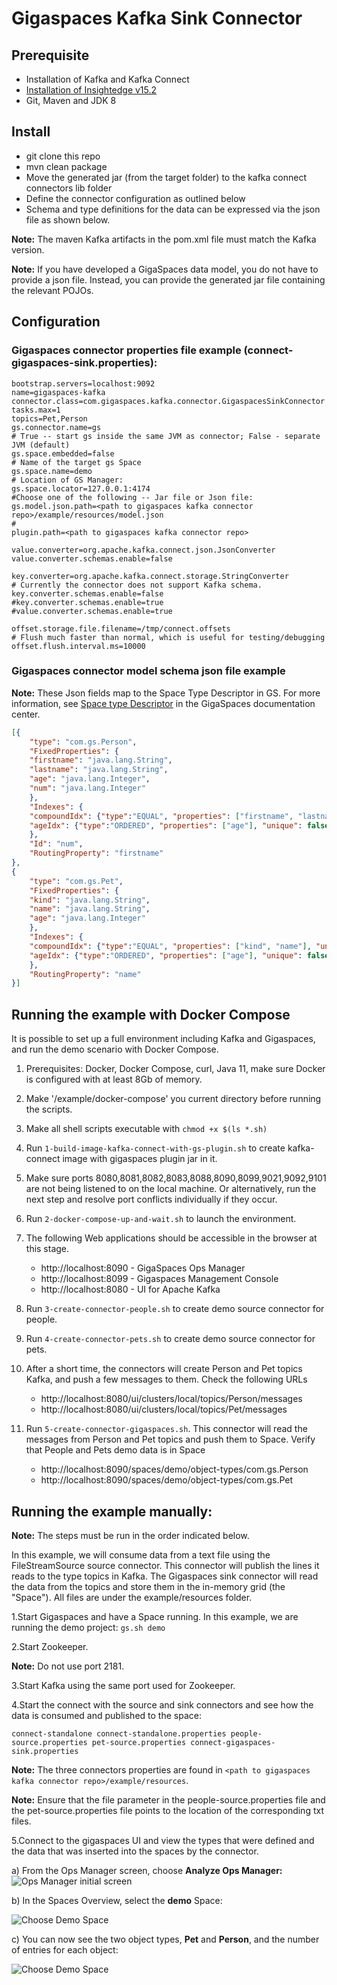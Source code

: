 # Gigaspaces Kafka Sink Connector

## Prerequisite
- Installation of Kafka and Kafka Connect  
- [Installation of Insightedge v15.2](https://docs.gigaspaces.com/latest/started/installation.html?Highlight=download)
- Git, Maven and JDK 8

## Install
- git clone this repo
- mvn clean package
- Move the generated jar (from the target folder) to the kafka connect connectors lib folder
- Define the connector configuration as outlined below
- Schema and type definitions for the data can be expressed via the json file as shown below.

**Note:** The maven Kafka artifacts in the pom.xml file must match the Kafka version. 

**Note:** If you have developed a GigaSpaces data model, you do not have to provide a json file. Instead, you can provide the generated jar file containing the relevant POJOs.

## Configuration
### Gigaspaces connector properties file example (connect-gigaspaces-sink.properties):

```
bootstrap.servers=localhost:9092
name=gigaspaces-kafka
connector.class=com.gigaspaces.kafka.connector.GigaspacesSinkConnector
tasks.max=1
topics=Pet,Person
gs.connector.name=gs
# True -- start gs inside the same JVM as connector; False - separate JVM (default)
gs.space.embedded=false
# Name of the target gs Space
gs.space.name=demo
# Location of GS Manager:
gs.space.locator=127.0.0.1:4174
#Choose one of the following -- Jar file or Json file: 
gs.model.json.path=<path to gigaspaces kafka connector repo>/example/resources/model.json
#
plugin.path=<path to gigaspaces kafka connector repo>

value.converter=org.apache.kafka.connect.json.JsonConverter
value.converter.schemas.enable=false

key.converter=org.apache.kafka.connect.storage.StringConverter
# Currently the connector does not support Kafka schema.
key.converter.schemas.enable=false
#key.converter.schemas.enable=true
#value.converter.schemas.enable=true

offset.storage.file.filename=/tmp/connect.offsets
# Flush much faster than normal, which is useful for testing/debugging
offset.flush.interval.ms=10000

```

### Gigaspaces connector model schema json file example
**Note:** These Json fields map to the Space Type Descriptor in GS. For more information, see [Space type Descriptor](https://docs.gigaspaces.com/latest/dev-dotnet/document-api.html?Highlight=descriptor#TypeDefinition) in the GigaSpaces documentation center.

```json
[{
	"type": "com.gs.Person",
	"FixedProperties": {
	"firstname": "java.lang.String",
	"lastname": "java.lang.String",
	"age": "java.lang.Integer",
	"num": "java.lang.Integer"
	},
	"Indexes": {
	"compoundIdx": {"type":"EQUAL", "properties": ["firstname", "lastname"], "unique": false},
	"ageIdx": {"type":"ORDERED", "properties": ["age"], "unique": false}
	},
	"Id": "num",
	"RoutingProperty": "firstname"
},
{
	"type": "com.gs.Pet",
	"FixedProperties": {
	"kind": "java.lang.String",
	"name": "java.lang.String",
	"age": "java.lang.Integer"
	},
	"Indexes": {
	"compoundIdx": {"type":"EQUAL", "properties": ["kind", "name"], "unique": false},
	"ageIdx": {"type":"ORDERED", "properties": ["age"], "unique": false}
	},
	"RoutingProperty": "name"
}]
```

## Running the example with Docker Compose

It is possible to set up a full environment including Kafka and Gigaspaces, and run the demo scenario
with Docker Compose.

1. Prerequisites: Docker, Docker Compose, curl, Java 11,
   make sure Docker is configured with at least 8Gb of memory.
1. Make '/example/docker-compose' you current directory before running the scripts.
1. Make all shell scripts executable with `chmod +x $(ls *.sh)`
1. Run `1-build-image-kafka-connect-with-gs-plugin.sh` to create kafka-connect image with gigaspaces plugin jar in it.
1. Make sure ports 8080,8081,8082,8083,8088,8090,8099,9021,9092,9101 are not being listened to on the local machine.
   Or alternatively, run the next step and resolve port conflicts individually if they occur.
1. Run `2-docker-compose-up-and-wait.sh` to launch the environment.

1. The following Web applications should be accessible in the browser at this stage.
    * http://localhost:8090 - GigaSpaces Ops Manager
    * http://localhost:8099 - Gigaspaces Management Console
    * http://localhost:8080 - UI for Apache Kafka

1. Run `3-create-connector-people.sh` to create demo source connector for people.
1. Run `4-create-connector-pets.sh` to create demo source connector for pets.
1. After a short time, the connectors will create Person and Pet topics Kafka,
   and push a few messages to them. Check the following URLs
    * http://localhost:8080/ui/clusters/local/topics/Person/messages
    * http://localhost:8080/ui/clusters/local/topics/Pet/messages

1. Run `5-create-connector-gigaspaces.sh`.
   This connector will read the messages from Person and Pet topics and push them to Space.
   Verify that People and Pets demo data is in Space
    * http://localhost:8090/spaces/demo/object-types/com.gs.Person
    * http://localhost:8090/spaces/demo/object-types/com.gs.Pet
    
## Running the example manually:
**Note:** The  steps must be run in the order indicated below. 


 In this example, we will consume data from a text file using the FileStreamSource source connector.
This connector will publish the lines it reads to the type topics in Kafka. 
The Gigaspaces sink connector will read the data from the topics and store them in the in-memory grid (the "Space").
All files are under the example/resources folder.

1.Start Gigaspaces and have a Space running. In this example, we are running the demo project: ```gs.sh demo```

2.Start Zookeeper. 

**Note:** Do not use port 2181.

3.Start Kafka using the same port used for Zookeeper. 

4.Start the connect with the source and sink connectors and see how the data is consumed and published to the space:

```connect-standalone connect-standalone.properties people-source.properties pet-source.properties connect-gigaspaces-sink.properties```

**Note:** The three connectors properties are found in ```<path to gigaspaces kafka connector repo>/example/resources```. 

**Note:** Ensure that the file parameter in the people-source.properties file and the pet-source.properties file points to the location of the corresponding txt files.


5.Connect to the gigaspaces UI and view the types that were defined and the data that was inserted into the spaces by the connector.

a) From the Ops Manager screen, choose **Analyze Ops Manager:**
![Ops Manager initial screen](https://github.com/GigaSpaces-ProfessionalServices/gigaspaces-kafka-connector/blob/master/images/Analyze-OPS-MGR.png?raw=true)

b) In the Spaces Overview, select the **demo** Space:



![Choose Demo Space](https://github.com/GigaSpaces-ProfessionalServices/gigaspaces-kafka-connector/blob/master/images/demo-OPS-MGR.png?raw=true)

c) You can now see the two object types, **Pet** and **Person**, and the number of entries for each object:

![Choose Demo Space](https://github.com/GigaSpaces-ProfessionalServices/gigaspaces-kafka-connector/blob/master/images/demo-object-types-OPS-MGR.png?raw=true)



